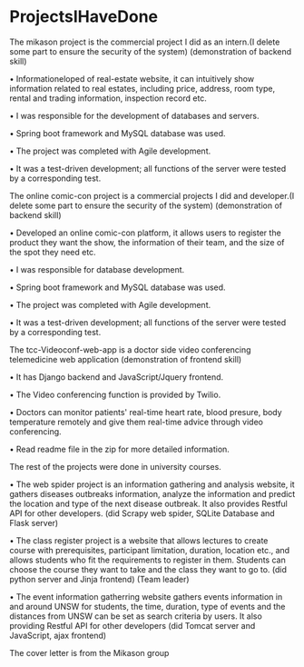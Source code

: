 # ProjectsIHaveDone
The mikason project is the commercial project I did as an intern.(I delete some part to ensure the security of the system) (demonstration of backend skill)

  • Informationeloped of real-estate website, it can intuitively show information related to real estates, including price, 
    address, room type, rental and trading information, inspection record etc.

  • I was responsible for the development of databases and servers.

  • Spring boot framework and MySQL database was used.

  • The project was completed with Agile development.

  • It was a test-driven development; all functions of the server were tested by a corresponding test.


The online comic-con project is a commercial projects I did and developer.(I delete some part to ensure the security of the system) (demonstration of backend skill)

 • Developed an online comic-con platform, it allows users to register the product they want the show, the information of their team, and the size of the spot they need etc.

 • I was responsible for database development.

 • Spring boot framework and MySQL database was used.

 • The project was completed with Agile development.

 • It was a test-driven development; all functions of the server were tested by a corresponding test.


The tcc-Videoconf-web-app is a doctor side video conferencing telemedicine web application (demonstration of frontend skill)

 • It has Django backend and JavaScript/Jquery frontend.

 • The Video conferencing function is provided by Twilio.
 
 • Doctors can monitor patients' real-time heart rate, blood presure, body temperature remotely and give them real-time advice through video conferencing.
 
 • Read readme file in the zip for more detailed information.

The rest of the projects were done in university courses.

 • The web spider project is an information gathering and analysis website, it gathers diseases outbreaks information, analyze the information and predict the location and      type of the next disease outbreak. It also provides Restful API for other developers. (did Scrapy web spider, SQLite Database and Flask server)
 
 • The class register project is a website that allows lectures to create course with prerequisites, participant limitation, duration, location etc., and allows 
   students who fit the requirements to register in them. Students can choose the course they want to take and the class they want to go to.
   (did python server and Jinja frontend)  (Team leader)
   
 • The event information gatherring website gathers events information in and around UNSW for students, the time, duration, type of events and the distances 
   from UNSW can be set as search criteria by users. It also providing Restful API for other developers (did Tomcat server and JavaScript, ajax frontend)

The cover letter is from the Mikason group
